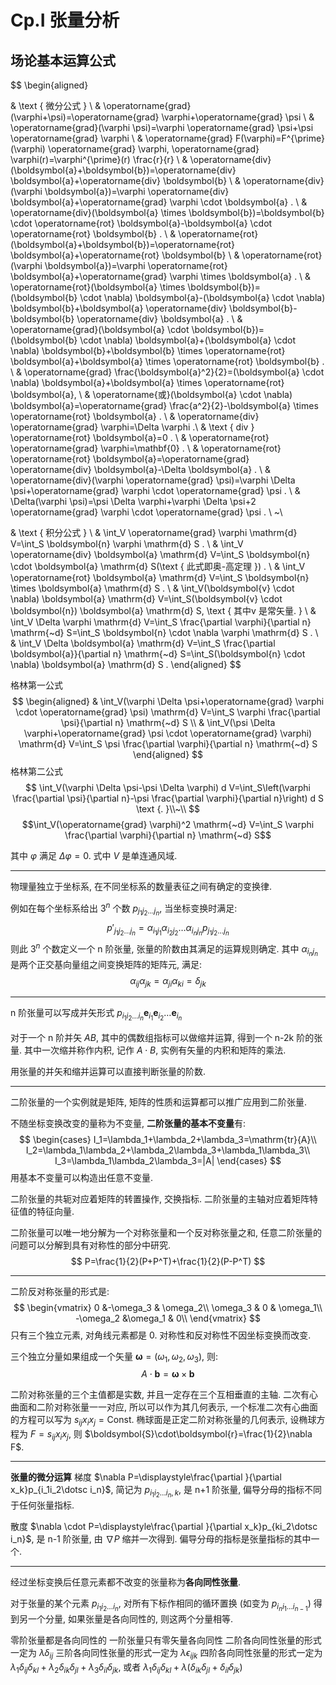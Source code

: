 # Cp.I 张量分析

## 场论基本运算公式

$$
\begin{aligned}

& \text { 微分公式 } \\
& \operatorname{grad}(\varphi+\psi)=\operatorname{grad} \varphi+\operatorname{grad} \psi \\
& \operatorname{grad}(\varphi \psi)=\varphi \operatorname{grad} \psi+\psi \operatorname{grad} \varphi \\
& \operatorname{grad} F(\varphi)=F^{\prime}(\varphi) \operatorname{grad} \varphi, \operatorname{grad} \varphi(r)=\varphi^{\prime}(r) \frac{r}{r} \\
& \operatorname{div}(\boldsymbol{a}+\boldsymbol{b})=\operatorname{div} \boldsymbol{a}+\operatorname{div} \boldsymbol{b} \\
& \operatorname{div}(\varphi \boldsymbol{a})=\varphi \operatorname{div} \boldsymbol{a}+\operatorname{grad} \varphi \cdot \boldsymbol{a} . \\
& \operatorname{div}(\boldsymbol{a} \times \boldsymbol{b})=\boldsymbol{b} \cdot \operatorname{rot} \boldsymbol{a}-\boldsymbol{a} \cdot \operatorname{rot} \boldsymbol{b} . \\
& \operatorname{rot}(\boldsymbol{a}+\boldsymbol{b})=\operatorname{rot} \boldsymbol{a}+\operatorname{rot} \boldsymbol{b} \\
& \operatorname{rot}(\varphi \boldsymbol{a})=\varphi \operatorname{rot} \boldsymbol{a}+\operatorname{grad} \varphi \times \boldsymbol{a} . \\
& \operatorname{rot}(\boldsymbol{a} \times \boldsymbol{b})=(\boldsymbol{b} \cdot \nabla) \boldsymbol{a}-(\boldsymbol{a} \cdot \nabla) \boldsymbol{b}+\boldsymbol{a} \operatorname{div} \boldsymbol{b}-\boldsymbol{b} \operatorname{div} \boldsymbol{a} . \\
& \operatorname{grad}(\boldsymbol{a} \cdot \boldsymbol{b})=(\boldsymbol{b} \cdot \nabla) \boldsymbol{a}+(\boldsymbol{a} \cdot \nabla) \boldsymbol{b}+\boldsymbol{b} \times \operatorname{rot} \boldsymbol{a}+\boldsymbol{a} \times \operatorname{rot} \boldsymbol{b} . \\
& \operatorname{grad} \frac{\boldsymbol{a}^2}{2}=(\boldsymbol{a} \cdot \nabla) \boldsymbol{a}+\boldsymbol{a} \times \operatorname{rot} \boldsymbol{a}, \\
& \operatorname{或}(\boldsymbol{a} \cdot \nabla) \boldsymbol{a}=\operatorname{grad} \frac{a^2}{2}-\boldsymbol{a} \times \operatorname{rot} \boldsymbol{a} . \\
& \operatorname{div} \operatorname{grad} \varphi=\Delta \varphi .\\
& \text { div } \operatorname{rot} \boldsymbol{a}=0 . \\
& \operatorname{rot} \operatorname{grad} \varphi=\mathbf{0} . \\
& \operatorname{rot} \operatorname{rot} \boldsymbol{a}=\operatorname{grad} \operatorname{div} \boldsymbol{a}-\Delta \boldsymbol{a} . \\
& \operatorname{div}(\varphi \operatorname{grad} \psi)=\varphi \Delta \psi+\operatorname{grad} \varphi \cdot \operatorname{grad} \psi . \\
& \Delta(\varphi \psi)=\psi \Delta \varphi+\varphi \Delta \psi+2 \operatorname{grad} \varphi \cdot \operatorname{grad} \psi . \\
~\\

& \text { 积分公式 } \\
& \int_V \operatorname{grad} \varphi \mathrm{d} V=\int_S \boldsymbol{n} \varphi \mathrm{d} S . \\
& \int_V \operatorname{div} \boldsymbol{a} \mathrm{d} V=\int_S \boldsymbol{n} \cdot \boldsymbol{a} \mathrm{d} S(\text { 此式即奥-高定理 }) . \\
& \int_V \operatorname{rot} \boldsymbol{a} \mathrm{d} V=\int_S \boldsymbol{n} \times \boldsymbol{a} \mathrm{d} S . \\
& \int_V(\boldsymbol{v} \cdot \nabla) \boldsymbol{a} \mathrm{d} V=\int_S(\boldsymbol{v} \cdot \boldsymbol{n}) \boldsymbol{a} \mathrm{d} S, \text { 其中v 是常矢量. } \\
& \int_V \Delta \varphi \mathrm{d} V=\int_S \frac{\partial \varphi}{\partial n} \mathrm{~d} S=\int_S \boldsymbol{n} \cdot \nabla \varphi \mathrm{d} S . \\
& \int_V \Delta \boldsymbol{a} \mathrm{d} V=\int_S \frac{\partial \boldsymbol{a}}{\partial n} \mathrm{~d} S=\int_S(\boldsymbol{n} \cdot \nabla) \boldsymbol{a} \mathrm{d} S .
\end{aligned}
$$

格林第一公式
$$
\begin{aligned}
& \int_V(\varphi \Delta \psi+\operatorname{grad} \varphi \cdot \operatorname{grad} \psi) \mathrm{d} V=\int_S \varphi \frac{\partial \psi}{\partial n} \mathrm{~d} S \\
& \int_V(\psi \Delta \varphi+\operatorname{grad} \psi \cdot \operatorname{grad} \varphi) \mathrm{d} V=\int_S \psi \frac{\partial \varphi}{\partial n} \mathrm{~d} S
\end{aligned}
$$
格林第二公式
$$
\int_V(\varphi \Delta \psi-\psi \Delta \varphi) d V=\int_S\left(\varphi \frac{\partial \psi}{\partial n}-\psi \frac{\partial \varphi}{\partial n}\right) d S \text {. }\\~\\
$$
$$\int_V(\operatorname{grad} \varphi)^2 \mathrm{~d} V=\int_S \varphi \frac{\partial \varphi}{\partial n} \mathrm{~d} S$$

其中 $\varphi$ 满足 $\Delta \varphi=0$.
式中 $V$ 是单连通风域.

---


物理量独立于坐标系, 在不同坐标系的数量表征之间有确定的变换律.

例如在每个坐标系给出 $3^n$ 个数 $p_{j_1j_2\dotsc j_n}$, 当坐标变换时满足:
$$
p'_{j_1j_2\dotsc j_n}=\alpha_{i_1j_1}\alpha_{i_2j_2}\dotsc \alpha_{i_nj_n}p_{j_1j_2\dotsc j_n}
$$
则此 $3^n$ 个数定义一个 n 阶张量, 张量的阶数由其满足的运算规则确定.
其中 $\alpha_{i_nj_n}$ 是两个正交基向量组之间变换矩阵的矩阵元, 满足:
$$
\alpha_{ij}\alpha_{jk}=\alpha_{ji}\alpha_{ki}=\delta_{jk}
$$

---
n 阶张量可以写成并矢形式 $p_{i_1i_2\dotsc i_n}\boldsymbol{e}_{i_1}\boldsymbol{e}_{i_2}\dotsc\boldsymbol{e}_{i_n}$

对于一个 n 阶并矢 $AB$, 其中的偶数组指标可以做缩并运算, 得到一个 n-2k 阶的张量. 其中一次缩并称作内积, 记作 $A\cdot B$, 实例有矢量的内积和矩阵的乘法.

用张量的并矢和缩并运算可以直接判断张量的阶数.

---
二阶张量的一个实例就是矩阵, 矩阵的性质和运算都可以推广应用到二阶张量.

不随坐标变换改变的量称为不变量, **二阶张量的基本不变量**有:
$$
\begin{cases}
I_1=\lambda_1+\lambda_2+\lambda_3=\mathrm{tr}{A}\\
I_2=\lambda_1\lambda_2+\lambda_2\lambda_3+\lambda_1\lambda_3\\
I_3=\lambda_1\lambda_2\lambda_3=|A|
\end{cases}
$$
用基本不变量可以构造出任意不变量.

二阶张量的共轭对应着矩阵的转置操作, 交换指标.
二阶张量的主轴对应着矩阵特征值的特征向量.

二阶张量可以唯一地分解为一个对称张量和一个反对称张量之和, 任意二阶张量的问题可以分解到具有对称性的部分中研究.
$$
P=\frac{1}{2}(P+P^T)+\frac{1}{2}(P-P^T)
$$

---
二阶反对称张量的形式是:
$$
\begin{vmatrix}
    0 &-\omega_3 & \omega_2\\
    \omega_3 & 0 & \omega_1\\
    -\omega_2 &\omega_1 & 0\\
\end{vmatrix}
$$
只有三个独立元素, 对角线元素都是 0. 
对称性和反对称性不因坐标变换而改变.

三个独立分量如果组成一个矢量 $\boldsymbol{\omega}=(\omega_1, \omega_2, \omega_3)$, 则:
$$
A\cdot \boldsymbol{b}=\boldsymbol{\omega}\times \boldsymbol{b}
$$

二阶对称张量的三个主值都是实数, 并且一定存在三个互相垂直的主轴.
二次有心曲面和二阶对称张量一一对应, 所以可以作为其几何表示, 一个标准二次有心曲面的方程可以写为 $s_{ij}x_ix_j=\mathrm{Const}$.
椭球面是正定二阶对称张量的几何表示, 设椭球方程为 $F=s_{ij}x_ix_j$, 则 $\boldsymbol{S}\cdot\boldsymbol{r}=\frac{1}{2}\nabla F$.

---
**张量的微分运算**
梯度 $\nabla P=\displaystyle\frac{\partial }{\partial x_k}p_{i_1i_2\dotsc i_n}$, 简记为 $p_{i_1i_2\dotsc i_n, k}$, 是 n+1 阶张量, 偏导分母的指标不同于任何张量指标.

散度 $\nabla \cdot P=\displaystyle\frac{\partial }{\partial x_k}p_{ki_2\dotsc i_n}$, 是 n-1 阶张量, 由 $\nabla P$ 缩并一次得到. 偏导分母的指标是张量指标的其中一个.

---
经过坐标变换后任意元素都不改变的张量称为**各向同性张量**.

对于张量的某个元素 $p_{i_1i_2\dotsc i_n}$, 对所有下标作相同的循环置换 (如变为 $p_{i_ni_1\dotsc i_{n-1}}$) 得到另一个分量, 如果张量是各向同性的, 则这两个分量相等.

零阶张量都是各向同性的
一阶张量只有零矢量各向同性
二阶各向同性张量的形式一定为 $\lambda\delta_{ij}$
三阶各向同性张量的形式一定为 $\lambda\epsilon_{ijk}$
四阶各向同性张量的形式一定为 $\lambda_1\delta_{ij}\delta_{kl}+\lambda_2\delta_{ik}\delta_{jl}+\lambda_3\delta_{il}\delta_{jk}$, 或者 $\lambda_1\delta_{ij}\delta_{kl}+\lambda(\delta_{ik}\delta_{jl}+\delta_{il}\delta_{jk})$